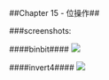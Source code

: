 ##Chapter 15 - 位操作##

###screenshots:

####binbit####
![](https://github.com/PytLab/C-Primer-Plus/blob/master/ch14/screenshots/binbit.gif)

####invert4####
![](https://github.com/PytLab/C-Primer-Plus/blob/master/ch14/screenshots/invert4.gif)